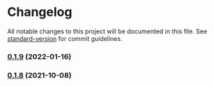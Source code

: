 # Changelog

All notable changes to this project will be documented in this file. See [standard-version](https://github.com/conventional-changelog/standard-version) for commit guidelines.

### [0.1.9](https://github.com/coon-js/extjs-package-loader/compare/v0.1.8...v0.1.9) (2022-01-16)

### [0.1.8](https://github.com/coon-js/extjs-package-loader/compare/v0.1.7...v0.1.8) (2021-10-08)
